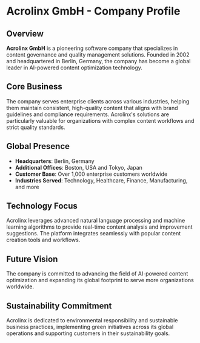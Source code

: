 # Acrolinx GmbH - Company Profile

## Overview
**Acrolinx GmbH** is a pioneering software company that specializes in content governance and quality management solutions. Founded in 2002 and headquartered in Berlin, Germany, the company has become a global leader in AI-powered content optimization technology.

## Core Business
The company serves enterprise clients across various industries, helping them maintain consistent, high-quality content that aligns with brand guidelines and compliance requirements. Acrolinx's solutions are particularly valuable for organizations with complex content workflows and strict quality standards.

## Global Presence
- **Headquarters**: Berlin, Germany
- **Additional Offices**: Boston, USA and Tokyo, Japan
- **Customer Base**: Over 1,000 enterprise customers worldwide
- **Industries Served**: Technology, Healthcare, Finance, Manufacturing, and more

## Technology Focus
Acrolinx leverages advanced natural language processing and machine learning algorithms to provide real-time content analysis and improvement suggestions. The platform integrates seamlessly with popular content creation tools and workflows.

## Future Vision
The company is committed to advancing the field of AI-powered content optimization and expanding its global footprint to serve more organizations worldwide.

## Sustainability Commitment
Acrolinx is dedicated to environmental responsibility and sustainable business practices, implementing green initiatives across its global operations and supporting customers in their sustainability goals.